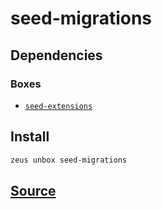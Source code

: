 
seed-migrations 
====================




## Dependencies
### Boxes
* [`seed-extensions`](seed-extensions.md)




## Install
```bash
zeus unbox seed-migrations
```







## [Source](https://github.com/liquidapps-io/zeus-sdk/tree/master/boxes/groups/seeds/seed-migrations)
